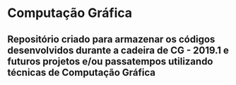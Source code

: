 # Computação Gráfica
## Repositório criado para armazenar os códigos desenvolvidos durante a cadeira de CG - 2019.1 e futuros projetos e/ou passatempos utilizando técnicas de Computação Gráfica

